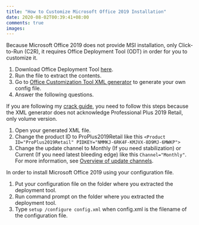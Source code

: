 ```yaml
---
title: "How to Customize Microsoft Office 2019 Installation"
date: 2020-08-02T00:39:41+08:00
comments: true
images:
---
```

Because Microsoft Office 2019 does not provide MSI installation, only Click-to-Run (C2R), it requires Office Deployment Tool (ODT) in order for you to customize it.

1. Download Office Deployment Tool [here](https://www.microsoft.com/en-us/download/details.aspx?id=49117).
2. Run the file to extract the contents.
3. Go to [Office Customization Tool XML generator](https://config.office.com/) to generate your own config file.
4. Answer the following questions.

If you are following my [crack guide](../how-to-crack-microsoft-office), you need to follow this steps because the XML generator does not acknowledge Professional Plus 2019 Retail, only volume version.

1. Open your generated XML file.
2. Change the product ID to ProPlus2019Retail like this `<Product ID="ProPlus2019Retail" PIDKEY="NMMKJ-6RK4F-KMJVX-8D9MJ-6MWKP">`
3. Change the update channel to Monthly (If you need stabilization) or Current (If you need latest bleeding edge) like this `Channel="Monthly"`. For more information, see [Overview of update channels](https://docs.microsoft.com/en-us/deployoffice/overview-update-channels).

In order to install Microsoft Office 2019 using your configuration file.

1. Put your configuration file on the folder where you extracted the deployment tool.
2. Run command prompt on the folder where you extracted the deployment tool.
3. Type `setup /configure config.xml` when config.xml is the filename of the configuration file.